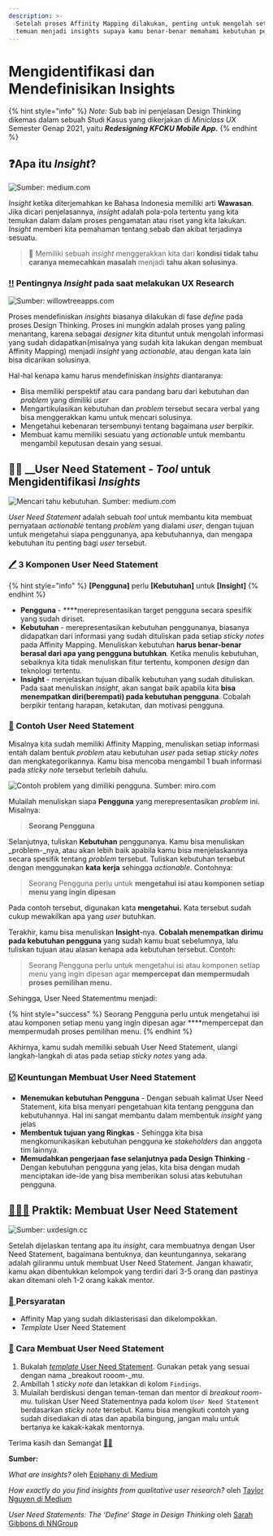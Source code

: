 ```yaml
---
description: >-
  Setelah proses Affinity Mapping dilakukan, penting untuk mengolah setiap
  temuan menjadi insights supaya kamu benar-benar memahami kebutuhan pengguna.
---
```


# Mengidentifikasi dan Mendefinisikan Insights

{% hint style="info" %}
_Note:_ Sub bab ini penjelasan Design Thinking dikemas dalam sebuah Studi Kasus yang dikerjakan di _Miniclass UX_ Semester Genap 2021, yaitu _**Redesigning KFCKU Mobile App.**_
{% endhint %}

## ❓Apa itu _Insight_?

![Sumber: medium.com](../../.gitbook/assets/image%20%2818%29.png)

_Insight_ ketika diterjemahkan ke Bahasa Indonesia memiliki arti **Wawasan**. Jika dicari penjelasannya, _insight_ adalah pola-pola tertentu yang kita temukan dalam dalam proses pengamatan atau riset yang kita lakukan. _Insight_ memberi kita pemahaman tentang sebab dan akibat terjadinya sesuatu.

> 🧠 Memiliki sebuah _insight_ menggerakkan kita dari **kondisi tidak tahu caranya memecahkan masalah** menjadi **tahu akan solusinya.**

### [‼️](https://emojipedia.org/double-exclamation-mark/) Pentingnya _Insight_ pada saat melakukan UX Research

![Sumber: willowtreeapps.com](../../.gitbook/assets/image%20%2816%29.png)

Proses mendefiniskan _insights_ biasanya dilakukan di fase _define_ pada proses Design Thinking. Proses ini mungkin adalah proses yang paling menantang, karena sebagai _designer_ kita dituntut untuk mengolah informasi yang sudah didapatkan\(misalnya yang sudah kita lakukan dengan membuat Affinity Mapping\) menjadi _insight_ yang _actionable_, atau dengan kata lain bisa dicarikan solusinya.

Hal-hal kenapa kamu harus mendefiniskan _insights_ diantaranya:

* Bisa memiliki perspektif atau cara pandang baru dari kebutuhan dan _problem_ yang dimiliki _user_
* Mengartikulasikan kebutuhan dan _problem_ tersebut secara verbal yang bisa menggerakkan kamu untuk mencari solusinya.
* Mengetahui kebenaran tersembunyi tentang bagaimana _user_ berpikir.
* Membuat kamu memiliki sesuatu yang _actionable_  untuk membantu mengambil keputusan desain yang sesuai.

## 🕵️‍♂️ __User Need Statement - _Tool_ untuk Mengidentifikasi _Insights_

![Mencari tahu kebutuhan. Sumber: medium.com](../../.gitbook/assets/image%20%2819%29.png)

_User Need Statement_ adalah sebuah _tool_ untuk membantu kita membuat pernyataan _actionable_ tentang _problem_ yang dialami _user_, dengan tujuan untuk mengetahui siapa penggunanya, apa kebutuhannya, dan mengapa kebutuhan itu penting bagi _user_ tersebut.

### [🖊️](https://emojipedia.org/pen/) 3 Komponen User Need Statement

{% hint style="info" %}
**\[Pengguna\]** perlu **\[Kebutuhan\]** untuk **\[Insight\]**
{% endhint %}

* **Pengguna** - ****merepresentasikan target pengguna secara spesifik yang sudah diriset.
* **Kebutuhan** - merepresentasikan kebutuhan penggunanya, biasanya didapatkan dari informasi yang sudah dituliskan pada setiap _sticky notes_ pada Affinity Mapping. Menuliskan kebutuhan **harus benar-benar berasal dari apa yang pengguna butuhkan**. Ketika menulis kebutuhan, sebaiknya kita tidak menuliskan fitur tertentu, komponen _design_ dan teknologi tertentu.
* **Insight** - menjelaskan tujuan dibalik kebutuhan yang sudah dituliskan. Pada saat menuliskan _insight_, akan sangat baik apabila kita **bisa menempatkan diri\(berempati\) pada kebutuhan pengguna**. Cobalah berpikir tentang harapan, ketakutan, dan motivasi pengguna.

### [🥚](https://emojipedia.org/egg/) Contoh User Need Statement

Misalnya kita sudah memiliki Affinity Mapping, menuliskan setiap informasi entah dalam bentuk _problem_ atau kebutuhan _user_ pada setiap _sticky notes_ dan mengkategorikannya. Kamu bisa mencoba mengambil 1 buah informasi pada _sticky note_ tersebut terlebih dahulu.

![Contoh problem yang dimiliki pengguna. Sumber: miro.com](../../.gitbook/assets/image%20%2815%29.png)

Mulailah menuliskan siapa **Pengguna** yang merepresentasikan _problem_ ini. Misalnya:

> **Seorang Pengguna**

Selanjutnya, tuliskan **Kebutuhan** penggunanya. Kamu bisa menuliskan _problem-_nya, atau akan lebih baik apabila kamu bisa menjelaskannya secara spesifik tentang _problem_ tersebut. Tuliskan kebutuhan tersebut dengan menggunakan **kata** **kerja** sehingga _actionable_. Contohnya:

> Seorang Pengguna perlu untuk **mengetahui isi atau komponen setiap menu yang ingin dipesan**

Pada contoh tersebut, digunakan kata **mengetahui.** Kata tersebut sudah cukup mewakilkan apa yang _user_ butuhkan.

Terakhir, kamu bisa menuliskan **Insight**-nya. **Cobalah menempatkan dirimu pada kebutuhan pengguna** yang sudah kamu buat sebelumnya, lalu tuliskan tujuan atau alasan kenapa ada kebutuhan tersebut. Contoh:

> Seorang Pengguna perlu untuk mengetahui isi atau komponen setiap menu yang ingin dipesan agar **mempercepat dan mempermudah proses pemilihan menu.**

Sehingga, User Need Statementmu menjadi:

{% hint style="success" %}
Seorang Pengguna perlu untuk mengetahui isi atau komponen setiap menu yang ingin dipesan agar ****mempercepat dan mempermudah proses pemilihan menu.
{% endhint %}

Akhirnya, kamu sudah memiliki sebuah User Need Statement, ulangi langkah-langkah di atas pada setiap _sticky notes_ yang ada.

### [☑️](https://emojipedia.org/check-box-with-check/) Keuntungan Membuat User Need Statement

* **Menemukan kebutuhan Pengguna** - Dengan sebuah kalimat User Need Statement, kita bisa menyari pengetahuan kita tentang pengguna dan kebutuhannya. Hal ini sangat membantu dalam membentuk _insight_ yang jelas
* **Membentuk tujuan yang Ringkas**  - Sehingga kita bisa mengkomunikasikan kebutuhan pengguna ke _stakeholders_ dan anggota tim lainnya.
* **Memudahkan pengerjaan fase selanjutnya pada Design Thinking** - Dengan kebutuhan pengguna yang jelas, kita bisa dengan mudah menciptakan ide-ide yang bisa memberikan solusi atas kebutuhan pengguna.

## [🧘🏼‍♀️](https://emojipedia.org/woman-in-lotus-position-medium-light-skin-tone/) Praktik: Membuat User Need Statement

![Sumber: uxdesign.cc](../../.gitbook/assets/image%20%2817%29.png)

Setelah dijelaskan tentang apa itu _insight_, cara membuatnya dengan User Need Statement, bagaimana bentuknya, dan keuntungannya, sekarang adalah giliranmu untuk membuat User Need Statement. Jangan khawatir, kamu akan dibentukkan kelompok yang terdiri dari 3-5 orang dan pastinya akan ditemani oleh 1-2 orang kakak mentor.

### [🤺 ](https://emojipedia.org/person-fencing/) Persyaratan

* Affinity Map yang sudah diklasterisasi dan dikelompokkan.
* _Template_ User Need Statement

### [🧗](https://emojipedia.org/person-climbing/) Cara Membuat User Need Statement

1. Bukalah [_template_ User Need Statement](https://miro.com/welcomeonboard/qoug9v9BX5Nmqy74Rd3SCrdZAwMFFoEN93RgnPLEqhv5kuZia2aRzsQzMSLo5jJz). Gunakan petak yang sesuai dengan nama _breakout rooom-_mu.
2. Ambillah 1 _sticky note_ dan letakkan di kolom `Findings`.
3. Mulailah berdiskusi dengan teman-teman dan mentor di _breakout room-mu._ tuliskan User Need Statementnya pada kolom `User Need Statement` berdasarkan _sticky note_ tersebut. Kamu bisa mengikuti contoh yang sudah disediakan di atas dan apabila bingung, jangan malu untuk bertanya ke kakak-kakak mentornya.

Terima kasih dan Semangat [🙌](https://emojipedia.org/raising-hands/)[🔥](https://emojipedia.org/fire/)

**Sumber:**

_What are insights?_ oleh [Epiphany di Medium](https://uxplanet.org/what-are-insights-aa1f2d1b3b9c#:~:text=Nov%2018%2C%202019%20%C2%B7%2010%20min,help%20us%20explain%20our%20observations.)

_How exactly do you find insights from qualitative user research?_ oleh [Taylor Nguyen di Medium](https://uxdesign.cc/how-exactly-do-you-find-insights-from-qualitative-user-research-603bcafbc8b3)

_User Need Statements: The ‘Define’ Stage in Design Thinking_ oleh [Sarah Gibbons di NNGroup](https://www.nngroup.com/articles/user-need-statements/)

